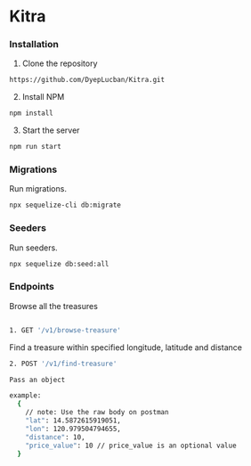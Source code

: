 # Kitra

### Installation

1. Clone the repository

```bash
https://github.com/DyepLucban/Kitra.git
```

2. Install NPM
```bash
npm install
```

3. Start the server
```bash
npm run start
```

### Migrations

Run migrations.

```bash
npx sequelize-cli db:migrate
```


### Seeders

Run seeders.

```bash
npx sequelize db:seed:all
```


### Endpoints

Browse all the treasures
```bash

1. GET '/v1/browse-treasure'

```

Find a treasure within specified longitude, latitude and distance
```bash
2. POST '/v1/find-treasure'

Pass an object

example:
  {
    // note: Use the raw body on postman
    "lat": 14.5872615919051,
    "lon": 120.979504794655,
    "distance": 10,
    "price_value": 10 // price_value is an optional value
  }  
```